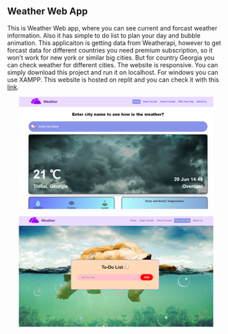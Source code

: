 ## Weather Web App

This is Weather Web app, where you can see current and forcast weather information. Also it has simple to do list to plan your day and bubble animation. This applicaiton is getting data from Weatherapi, however to get forcast data for different countries you need premium subscription, so it won't work for new york or similar big cities. But for country Georgia you can check weather for different cities. The website is responsive. You can simply download this project and run it on localhost. For windows you can use XAMPP. This website is hosted on replit and you can check it with this [link](https://weatherwebapp--muzacore.repl.co/index.php).

<p align="center">
  <img src="mainpage.png" width="450" title="hover text">
</p>
<p align="center">
  <img src="todolist.png" width="450" title="hover text">
</p>

